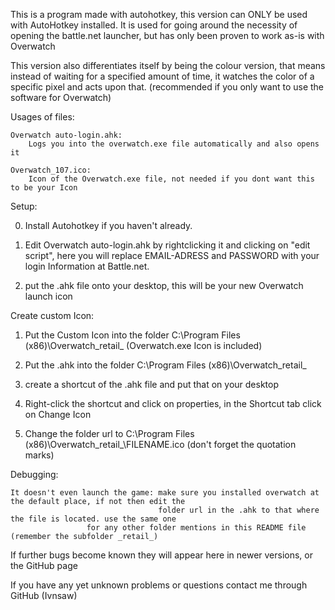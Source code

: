 This is a program made with autohotkey, this version can ONLY be used with AutoHotkey installed.
It is used for going around the necessity of opening the battle.net launcher, but has only been proven to work as-is with Overwatch

This version also differentiates itself by being the colour version, that means instead of waiting for a specified amount of time, it
watches the color of a specific pixel and acts upon that. (recommended if you only want to use the software for Overwatch)



Usages of files:
	
	Overwatch auto-login.ahk:
		Logs you into the overwatch.exe file automatically and also opens it	
	
	Overwatch_107.ico:
		Icon of the Overwatch.exe file, not needed if you dont want this to be your Icon


Setup:

0)	Install Autohotkey if you haven't already.

1)	Edit Overwatch auto-login.ahk by rightclicking it and clicking on "edit script", here you will replace EMAIL-ADRESS and PASSWORD
	with your login Information at Battle.net.

2)	put the .ahk file onto your desktop, this will be your new Overwatch launch icon


Create custom Icon:

1)	Put the Custom Icon into the folder C:\Program Files (x86)\Overwatch\_retail_ (Overwatch.exe Icon is included)

2)	Put the .ahk into the folder C:\Program Files (x86)\Overwatch\_retail_

3)	create a shortcut of the .ahk file and put that on  your desktop

4)	Right-click the shortcut and click on properties, in the Shortcut tab click on Change Icon

5)	Change the folder url to C:\Program Files (x86)\Overwatch\_retail_\FILENAME.ico (don't forget the quotation marks)


Debugging:
		
	It doesn't even launch the game: make sure you installed overwatch at the default place, if not then edit the
	                                 folder url in the .ahk to that where the file is located. use the same one
					 for any other folder mentions in this README file (remember the subfolder _retail_)

If further bugs become known they will appear here in newer versions, or the GitHub page
	
If you have any yet unknown problems or questions contact me through GitHub (Ivnsaw)
